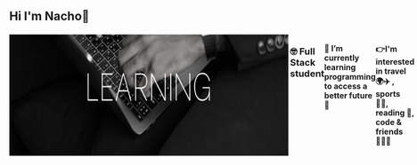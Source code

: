 ## Hi I'm Nacho👋
<div style="display:flex; flex-direction: column;">
    <div style="display:flex;">
        <img src="https://github.com/Nachogj35/Nachogj35/blob/main/cabe.jpg"
</div>
        
### 🤓 Full Stack student
#### 🤖 I’m currently learning programming to access a better future💪
#### 👉I'm interested in travel 🌍✈️ , sports 🏃‍♂️, reading 📖, code & friends 🧑‍🤝‍🧑

<!--
**Nachogj35/Nachogj35** is a ✨ _special_ ✨ repository because its `README.md` (this file) appears on your GitHub profile.

Here are some ideas to get you started:

- 🔭 I’m currently working on ...
- 🌱 I’m currently learning ...
- 👯 I’m looking to collaborate on ...
- 🤔 I’m looking for help with ...
- 💬 Ask me about ...
- 📫 How to reach me: ...
- 😄 Pronouns: ...
- ⚡ Fun fact: ...
-->
